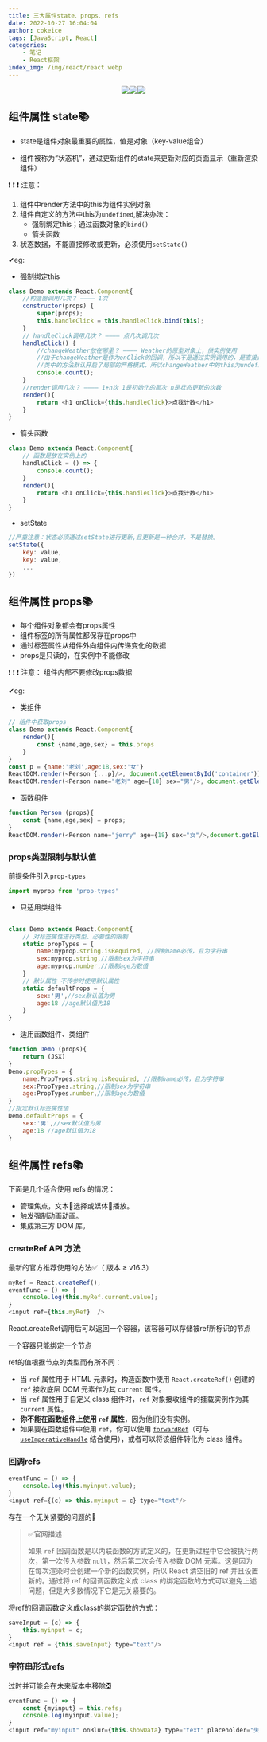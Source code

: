 ```yaml
---
title: 三大属性state、props、refs
date: 2022-10-27 16:04:04
author: cokeice
tags: [JavaScript, React]
categories: 
    - 笔记
    - React框架
index_img: /img/react/react.webp
---
```


<p align='center'>
<a href="https://www.github.com/Cokeic" target="_blank"><img src="https://img.shields.io/badge/Github-@可乐冰-f3e1e1.svg?style=flat-square&logo=Github&logoColor=181717"></a><a href="https://www.gitee.com/Cokeice" target="_blank"><img src="https://img.shields.io/badge/Gitee-@可乐冰-f3e1e1.svg?style=flat-square&logo=Gitee&logoColor=C71D23"></a><a href="https://cokeice.gitee.io/img/wechat/wx.png" target="_blank"><img src="https://img.shields.io/badge/微信-@LNFeng-f3e1e1.svg?style=flat-square&logo=WeChat"></a>

## 组件属性 state📚

* state是组件对象最重要的属性，值是对象（key-value组合）

* 组件被称为“状态机”，通过更新组件的state来更新对应的页面显示（重新渲染组件）

❗  ❗  ❗ 注意：

1. 组件中render方法中的this为组件实例对象
2. 组件自定义的方法中this为`undefined`,解决办法：
   * 强制绑定this；通过函数对象的`bind()`
   * 箭头函数
3. 状态数据，不能直接修改或更新，必须使用`setState()`

✔eg:

* 强制绑定this

```js
class Demo extends React.Component{
    //构造器调用几次？ ———— 1次
    constructor(props) {
    	super(props);
    	this.handleClick = this.handleClick.bind(this);
	}
    // handleClick调用几次？ ———— 点几次调几次
    handleClick() { 
        //changeWeather放在哪里？ ———— Weather的原型对象上，供实例使用
        //由于changeWeather是作为onClick的回调，所以不是通过实例调用的，是直接调用
        //类中的方法默认开启了局部的严格模式，所以changeWeather中的this为undefined
        console.count();
    }
    //render调用几次？ ———— 1+n次 1是初始化的那次 n是状态更新的次数
    render(){
        return <h1 onClick={this.handleClick}>点我计数</h1>
    }
}
```

* 箭头函数

```js
class Demo extends React.Component{
    // 函数是放在实例上的
    handleClick = () => {
        console.count();
    }
    render(){
        return <h1 onClick={this.handleClick}>点我计数</h1>
    }
}
```

* setState

```js
//严重注意：状态必须通过setState进行更新,且更新是一种合并，不是替换。
setState({
    key: value,
    key: value,
    ...
})
```
## 组件属性 props📚

* 每个组件对象都会有props属性
* 组件标签的所有属性都保存在props中
* 通过标签属性从组件外向组件内传递变化的数据
* props是只读的，在实例中不能修改

❗  ❗  ❗ 注意： 组件内部不要修改props数据

✔eg:

* 类组件

```js
// 组件中获取props
class Demo extends React.Component{
    render(){
        const {name,age,sex} = this.props
    }
}
const p = {name:'老刘',age:18,sex:'女'}
ReactDOM.render(<Person {...p}/>, document.getElementById('container'))
ReactDOM.render(<Person name="老刘" age={18} sex="男"/>, document.getElementById('container'))
```

* 函数组件

```js
function Person (props){
    const {name,age,sex} = props;
}
ReactDOM.render(<Person name="jerry" age={18} sex="女"/>,document.getElementById('container'))
```

### props类型限制与默认值

前提条件引入`prop-types`

```js
import myprop from 'prop-types'
```

* 只适用类组件

```js

class Demo extends React.Component{
    // 对标签属性进行类型、必要性的限制
    static propTypes = {
        name:myprop.string.isRequired, //限制name必传，且为字符串
        sex:myprop.string,//限制sex为字符串
        age:myprop.number,//限制age为数值
    }
    // 默认属性 不传参时使用默认属性
    static defaultProps = {
        sex:'男',//sex默认值为男
        age:18 //age默认值为18
    }
}
```

* 适用函数组件、类组件

```js
function Demo (props){
    return (JSX)
}
Demo.propTypes = {
    name:PropTypes.string.isRequired, //限制name必传，且为字符串
    sex:PropTypes.string,//限制sex为字符串
    age:PropTypes.number,//限制age为数值
}
//指定默认标签属性值
Demo.defaultProps = {
    sex:'男',//sex默认值为男
    age:18 //age默认值为18
}
```

## 组件属性 refs📚

下面是几个适合使用 refs 的情况：

* 管理焦点，文本📄选择或媒体🎵播放。
* 触发强制动画动画。
* 集成第三方 DOM 库。

### createRef API 方法

最新的官方推荐使用的方法✅（ 版本 ≥ v16.3）

```js
myRef = React.createRef();
eventFunc = () => {
    console.log(this.myRef.current.value);
}
<input ref={this.myRef}  />
```

React.createRef调用后可以返回一个容器，该容器可以存储被ref所标识的节点

一个容器只能绑定一个节点

ref的值根据节点的类型而有所不同：

* 当 `ref` 属性用于 HTML 元素时，构造函数中使用 `React.createRef()` 创建的 `ref` 接收底层 DOM 元素作为其 `current` 属性。
* 当 `ref` 属性用于自定义 class 组件时，`ref` 对象接收组件的挂载实例作为其 `current` 属性。
* **你不能在函数组件上使用 `ref` 属性**，因为他们没有实例。
* 如果要在函数组件中使用 `ref`，你可以使用 [`forwardRef`](https://zh-hans.reactjs.org/docs/forwarding-refs.html)（可与 [`useImperativeHandle`](https://zh-hans.reactjs.org/docs/hooks-reference.html#useimperativehandle) 结合使用），或者可以将该组件转化为 class 组件。

### 回调refs

```js
eventFunc = () => {
    console.log(this.myinput.value);
}
<input ref={(c) => this.myinput = c} type="text"/>
```

存在一个无关紧要的问题的🔔

> ✅官网描述
>
> 如果 `ref` 回调函数是以内联函数的方式定义的，在更新过程中它会被执行两次，第一次传入参数 `null`，然后第二次会传入参数 DOM 元素。这是因为在每次渲染时会创建一个新的函数实例，所以 React 清空旧的 ref 并且设置新的。通过将 ref 的回调函数定义成 class 的绑定函数的方式可以避免上述问题，但是大多数情况下它是无关紧要的。

将ref的回调函数定义成class的绑定函数的方式：

```js
saveInput = (c) => {
    this.myinput = c;
}
<input ref = {this.saveInput} type="text"/>
```

### 字符串形式refs

过时并可能会在未来版本中移除❎

```js
eventFunc = () => {
    const {myinput} = this.refs;
    console.log(myinput.value);
}
<input ref="myinput" onBlur={this.showData} type="text" placeholder="失去焦点提示数据"/>
```

